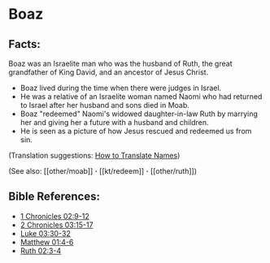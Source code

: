 # Boaz #

## Facts: ##

Boaz was an Israelite man who was the husband of Ruth, the great grandfather of King David, and an ancestor of Jesus Christ.

 * Boaz lived during the time when there were judges in Israel.
 * He was a relative of an Israelite woman named Naomi who had returned to Israel after her husband and sons died in Moab.
 * Boaz "redeemed" Naomi's widowed daughter-in-law Ruth by marrying her and giving her a future with a husband and children.
 * He is seen as a picture of how Jesus rescued and redeemed us from sin.

(Translation suggestions: [How to Translate Names](en/ta-vol1/translate/man/translate-names))

(See also: [[other/moab]] **·** [[kt/redeem]] **·** [[other/ruth]])

## Bible References: ##

* [1 Chronicles 02:9-12](en/tn/1ch/help/02/09)
* [2 Chronicles 03:15-17](en/tn/2ch/help/03/15)
* [Luke 03:30-32](en/tn/luk/help/03/30)
* [Matthew 01:4-6](en/tn/mat/help/01/04)
* [Ruth 02:3-4](en/tn/rut/help/02/03)